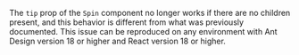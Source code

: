 The `tip` prop of the `Spin` component no longer works if there are no children present, and this behavior is different from what was previously documented. This issue can be reproduced on any environment with Ant Design version 18 or higher and React version 18 or higher.
